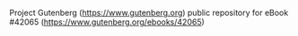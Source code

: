 Project Gutenberg (https://www.gutenberg.org) public repository for eBook #42065 (https://www.gutenberg.org/ebooks/42065)
